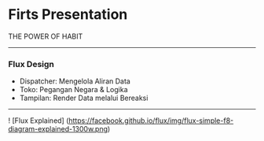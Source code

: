 # Firts Presentation
THE POWER OF HABIT



---

### Flux Design

- Dispatcher: Mengelola Aliran Data
- Toko: Pegangan Negara & Logika
- Tampilan: Render Data melalui Bereaksi

---

! [Flux Explained] (https://facebook.github.io/flux/img/flux-simple-f8-diagram-explained-1300w.png)
